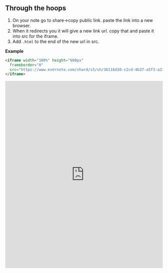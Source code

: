 ## Through the hoops

1. On your note go to share->copy public link. paste the link into a new browser.
2. When it redirects you it will give a new link url. copy that and paste it into src for the iframe.
3. Add `.html` to the end of the new url in src.

**Example**
```html
<iframe width="100%" height="600px"  
  frameborder="0"
  src="https://www.evernote.com/shard/s5/sh/36116d20-c2cd-4b37-a5f3-a31df9152aab/84e7853122efc0d7.html">
</iframe>
```

<iframe width="100%" height="600px" frameborder="0"  src="https://www.evernote.com/shard/s5/sh/36116d20-c2cd-4b37-a5f3-a31df9152aab/84e7853122efc0d7.html">
</iframe>
